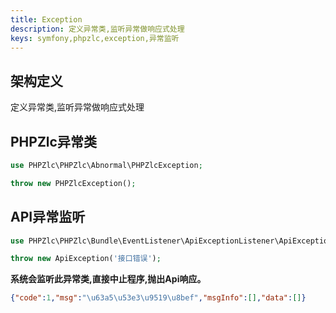 ```yaml
---
title: Exception
description: 定义异常类,监听异常做响应式处理
keys: symfony,phpzlc,exception,异常监听
---
```


## 架构定义

定义异常类,监听异常做响应式处理

## PHPZlc异常类

```php
use PHPZlc\PHPZlc\Abnormal\PHPZlcException;

throw new PHPZlcException();
```

## API异常监听

```php
use PHPZlc\PHPZlc\Bundle\EventListener\ApiExceptionListener\ApiException;

throw new ApiException('接口错误');
```

**系统会监听此异常类,直接中止程序,抛出Api响应。**

```json
{"code":1,"msg":"\u63a5\u53e3\u9519\u8bef","msgInfo":[],"data":[]}
```
